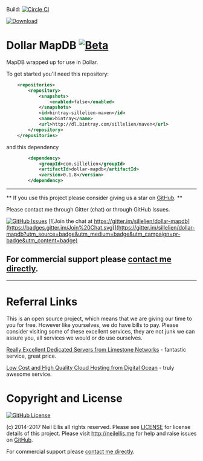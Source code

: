 

Build: [![Circle CI](https://circleci.com/gh/sillelien/dollar-mapdb.png?style=badge)](https://circleci.com/gh/sillelien/dollar-mapdb)

[ ![Download](https://api.bintray.com/packages/sillelien/maven/dollar-mapdb/images/download.svg) ](https://bintray.com/sillelien/maven/dollar-mapdb/_latestVersion)

# Dollar MapDB [![Beta](https://img.shields.io/badge/Status-Beta-green.svg?style=flat)](http://github.com/sillelien/dollar-mapdb)

MapDB wrapped up for use in Dollar.

To get started you'll need this repository:


```xml
    <repositories>
        <repository>
            <snapshots>
                <enabled>false</enabled>
            </snapshots>
            <id>bintray-sillelien-maven</id>
            <name>bintray</name>
            <url>http://dl.bintray.com/sillelien/maven</url>
        </repository>
    </repositories>
```  

and this dependency

```xml
        <dependency>
            <groupId>com.sillelien</groupId>
            <artifactId>dollar-mapdb</artifactId>
            <version>0.1.8</version>
        </dependency>
```

-------

** If you use this project please consider giving us a star on [GitHub](http://github.com/sillelien/dollar-mapdb). **

Please contact me through Gitter (chat) or through GitHub Issues.

[![GitHub Issues](https://img.shields.io/github/issues/sillelien/dollar-mapdb.svg)](https://github.com/sillelien/dollar-mapdb/issues) [![Join the chat at https://gitter.im/sillelien/dollar-mapdb](https://badges.gitter.im/Join%20Chat.svg)](https://gitter.im/sillelien/dollar-mapdb?utm_source=badge&utm_medium=badge&utm_campaign=pr-badge&utm_content=badge)

For commercial support please <a href="mailto:hello@neilellis.me">contact me directly</a>.
-------

--------

# Referral Links

This is an open source project, which means that we are giving our time to you for free. However like yourselves, we do have bills to pay. Please consider visiting some of these excellent services, they are not junk we can assure you, all services we would or do use ourselves.

[Really Excellent Dedicated Servers from Limestone Networks](http://www.limestonenetworks.com/?utm_campaign=rwreferrer&utm_medium=affiliate&utm_source=RFR16798) - fantastic service, great price.

[Low Cost and High Quality Cloud Hosting from Digital Ocean](https://www.digitalocean.com/?refcode=7b4639fc8194) - truly awesome service.

# Copyright and License

[![GitHub License](https://img.shields.io/github/license/sillelien/dollar-mapdb.svg)](https://raw.githubusercontent.com/sillelien/dollar-mapdb/master/LICENSE)

(c) 2014-2017 Neil Ellis all rights reserved. Please see [LICENSE](https://raw.githubusercontent.com/sillelien/dollar-mapdb/master/LICENSE) for license details of this project. Please visit http://neilellis.me for help and raise issues on [GitHub](https://github.com/sillelien/dollar-mapdb/issues).

For commercial support please <a href="mailto:hello@neilellis.me">contact me directly</a>.

<div width="100%" align="right">
<img>
</div>
